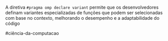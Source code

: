 A diretiva `#pragma omp declare variant` permite que os desenvolvedores definam variantes especializadas de funções que podem ser selecionadas com base no contexto, melhorando o desempenho e a adaptabilidade do código

#ciência-da-computacao 